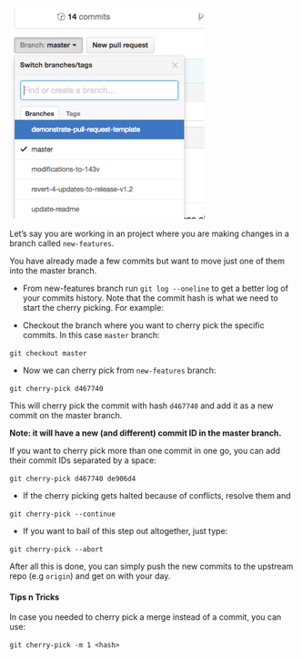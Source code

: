 
![xxx](https://raw.githubusercontent.com/ChickenKyiv/awesome-git-article/master/img/PR/CreatePR/branch-dropdown.png)



Let’s say you are working in an project where you are making changes in a branch called `new-features`.

 You have already made a few commits but want to move just one of them into the master branch.

 - From new-features branch run `git log --oneline`  to get a better log of your commits history.
 Note that the commit hash is what we need to start the cherry picking.
 For example:

 - Checkout the branch where you want to cherry pick the specific commits. In this case `master` branch:

 `git checkout master`

 - Now we can cherry pick from `new-features` branch:

 `git cherry-pick d467740`

 This will cherry pick the commit with hash `d467740` and add it as a new commit on the master branch.

 **Note: it will have a new (and different) commit ID in the master branch.**

 If you want to cherry pick more than one commit in one go, you can add their commit IDs separated by a space:

 `git cherry-pick d467740 de906d4`

 - If the cherry picking gets halted because of conflicts, resolve them and

 `git cherry-pick --continue`

 - If you want to bail of this step out altogether, just type:

 `git cherry-pick --abort`

 After all this is done, you can simply push the new commits to the upstream repo (e.g `origin`) and get on with your day.

#### Tips n Tricks
In case you needed to cherry pick a merge instead of a commit, you can use:

`git cherry-pick -m 1 <hash>`
